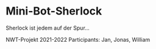 # Mini-Bot-Sherlock
Sherlock ist jedem auf der Spur...

NWT-Projekt 2021-2022
Participants: Jan, Jonas, William

